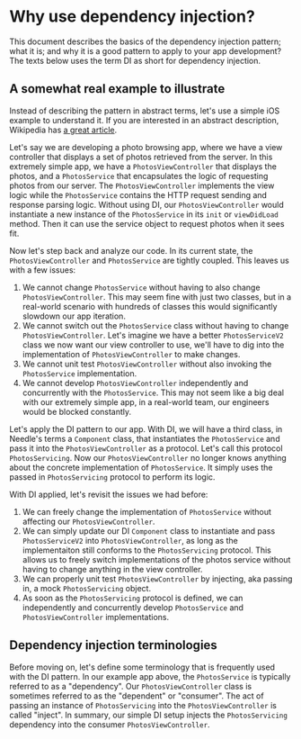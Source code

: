 # Why use dependency injection?

This document describes the basics of the dependency injection pattern; what it is; and why it is a good pattern to apply to your app development? The texts below uses the term DI as short for dependency injection.

## A somewhat real example to illustrate

Instead of describing the pattern in abstract terms, let's use a simple iOS example to understand it. If you are interested in an abstract description, Wikipedia has [a great article](https://en.wikipedia.org/wiki/Dependency_injection).

Let's say we are developing a photo browsing app, where we have a view controller that displays a set of photos retrieved from the server. In this extremely simple app, we have a `PhotosViewController` that displays the photos, and a `PhotosService` that encapsulates the logic of requesting photos from our server. The `PhotosViewController` implements the view logic while the `PhotosService` contains the HTTP request sending and response parsing logic.  Without using DI, our `PhotosViewController` would instantiate a new instance of the `PhotosService` in its `init` or `viewDidLoad` method. Then it can use the service object to request photos when it sees fit.

Now let's step back and analyze our code. In its current state, the `PhotosViewController` and `PhotosService` are tightly coupled. This leaves us with a few issues:
1. We cannot change `PhotosService` without having to also change `PhotosViewController`. This may seem fine with just two classes, but in a real-world scenario with hundreds of classes this would significantly slowdown our app iteration.
2. We cannot switch out the `PhotosService` class without having to change `PhotosViewController`. Let's imagine we have a better `PhotosServiceV2` class we now want our view controller to use, we'll have to dig into the implementation of `PhotosViewController` to make changes.
3. We cannot unit test `PhotosViewController` without also invoking the `PhotosService` implementation.
4. We cannot develop `PhotosViewController` independently and concurrently with the `PhotosService`. This may not seem like a big deal with our extremely simple app, in a real-world team, our engineers would be blocked constantly.

Let's apply the DI pattern to our app. With DI, we will have a third class, in Needle's terms a `Component` class, that instantiates the `PhotosService` and pass it into the `PhotosViewController` as a protocol. Let's call this protocol `PhotosServicing`. Now our `PhotosViewController` no longer knows anything about the concrete implementation of `PhotosService`. It simply uses the passed in `PhotosServicing` protocol to perform its logic.

With DI applied, let's revisit the issues we had before:
1. We can freely change the implementation of `PhotosService` without affecting our `PhotosViewController`.
2. We can simply update our DI `Component` class to instantiate and pass `PhotosServiceV2` into `PhotosViewController`, as long as the implementaiton still conforms to the `PhotosServicing` protocol. This allows us to freely switch implementations of the photos service without having to change anything in the view controller.
3. We can properly unit test `PhotosViewController` by injecting, aka passing in, a mock `PhotosServicing` object.
4. As soon as the `PhotosServicing` protocol is defined, we can independently and concurrently develop `PhotosService` and `PhotosViewController` implementations.

## Dependency injection terminologies

Before moving on, let's define some terminology that is frequently used with the DI pattern. In our example app above, the `PhotosService` is typically referred to as a "dependency". Our `PhotosViewController` class is sometimes referred to as the "dependent" or "consumer". The act of passing an instance of `PhotosServicing` into the `PhotosViewController` is called  "inject". In summary, our simple DI setup injects the `PhotosServicing` dependency into the consumer `PhotosViewController`. 
